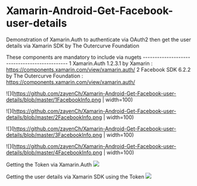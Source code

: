 # Xamarin-Android-Get-Facebook-user-details
Demonstration of Xamarin.Auth to authenticate via OAuth2 then get the user details via Xamarin SDK by The Outercurve Foundation

These components are mandatory to include via nugets ----------------------------------------------
1 Xamarin.Auth 1.2.3.1 by Xamarin : https://components.xamarin.com/view/xamarin.auth/
2 Facebook SDK 6.2.2 by The Outercurve Foundation : https://components.xamarin.com/view/xamarin.auth/


![](https://github.com/zayenCh/Xamarin-Android-Get-Facebook-user-details/blob/master/1FacebookInfo.png | width=100)

![](https://github.com/zayenCh/Xamarin-Android-Get-Facebook-user-details/blob/master/2FacebookInfo.png | width=100)

![](https://github.com/zayenCh/Xamarin-Android-Get-Facebook-user-details/blob/master/3FacebookInfo.png | width=100)

![](https://github.com/zayenCh/Xamarin-Android-Get-Facebook-user-details/blob/master/4FacebookInfo.png | width=100)

Getting the Token via Xamarin.Auth
![](https://github.com/zayenCh/Xamarin-Android-Get-Facebook-user-details/blob/master/1getuserToken.png )

Getting the user details via Xamarin SDK using the Token
![](https://github.com/zayenCh/Xamarin-Android-Get-Facebook-user-details/blob/master/3getuserProfile.png ) 
